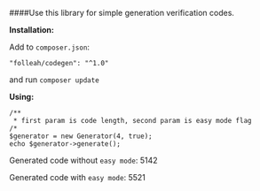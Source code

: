 ####Use this library for simple generation verification codes.

**Installation:**

Add to `composer.json`:
```
"folleah/codegen": "^1.0"
```
and run `composer update`

**Using:**
```$php
/**
 * first param is code length, second param is easy mode flag
/*
$generator = new Generator(4, true);
echo $generator->generate();
```

Generated code without `easy mode`: 5142

Generated code with `easy mode`: 5521